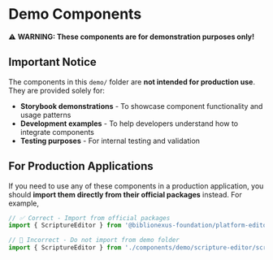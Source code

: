 # Demo Components

⚠️ **WARNING: These components are for demonstration purposes only!**

## Important Notice

The components in this `demo/` folder are **not intended for production use**. They are provided solely for:

- **Storybook demonstrations** - To showcase component functionality and usage patterns
- **Development examples** - To help developers understand how to integrate components
- **Testing purposes** - For internal testing and validation

## For Production Applications

If you need to use any of these components in a production application, you should **import them directly from their official packages** instead. For example,

```typescript
// ✅ Correct - Import from official packages
import { ScriptureEditor } from '@biblionexus-foundation/platform-editor';

// 🚫 Incorrect - Do not import from demo folder
import { ScriptureEditor } from './components/demo/scripture-editor/scripture-editor.component';
```
